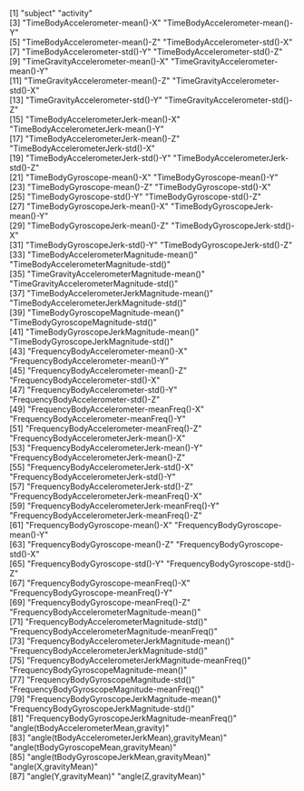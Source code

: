  [1] "subject"                                            "activity"                                          
 [3] "TimeBodyAccelerometer-mean()-X"                     "TimeBodyAccelerometer-mean()-Y"                    
 [5] "TimeBodyAccelerometer-mean()-Z"                     "TimeBodyAccelerometer-std()-X"                     
 [7] "TimeBodyAccelerometer-std()-Y"                      "TimeBodyAccelerometer-std()-Z"                     
 [9] "TimeGravityAccelerometer-mean()-X"                  "TimeGravityAccelerometer-mean()-Y"                 
[11] "TimeGravityAccelerometer-mean()-Z"                  "TimeGravityAccelerometer-std()-X"                  
[13] "TimeGravityAccelerometer-std()-Y"                   "TimeGravityAccelerometer-std()-Z"                  
[15] "TimeBodyAccelerometerJerk-mean()-X"                 "TimeBodyAccelerometerJerk-mean()-Y"                
[17] "TimeBodyAccelerometerJerk-mean()-Z"                 "TimeBodyAccelerometerJerk-std()-X"                 
[19] "TimeBodyAccelerometerJerk-std()-Y"                  "TimeBodyAccelerometerJerk-std()-Z"                 
[21] "TimeBodyGyroscope-mean()-X"                         "TimeBodyGyroscope-mean()-Y"                        
[23] "TimeBodyGyroscope-mean()-Z"                         "TimeBodyGyroscope-std()-X"                         
[25] "TimeBodyGyroscope-std()-Y"                          "TimeBodyGyroscope-std()-Z"                         
[27] "TimeBodyGyroscopeJerk-mean()-X"                     "TimeBodyGyroscopeJerk-mean()-Y"                    
[29] "TimeBodyGyroscopeJerk-mean()-Z"                     "TimeBodyGyroscopeJerk-std()-X"                     
[31] "TimeBodyGyroscopeJerk-std()-Y"                      "TimeBodyGyroscopeJerk-std()-Z"                     
[33] "TimeBodyAccelerometerMagnitude-mean()"              "TimeBodyAccelerometerMagnitude-std()"              
[35] "TimeGravityAccelerometerMagnitude-mean()"           "TimeGravityAccelerometerMagnitude-std()"           
[37] "TimeBodyAccelerometerJerkMagnitude-mean()"          "TimeBodyAccelerometerJerkMagnitude-std()"          
[39] "TimeBodyGyroscopeMagnitude-mean()"                  "TimeBodyGyroscopeMagnitude-std()"                  
[41] "TimeBodyGyroscopeJerkMagnitude-mean()"              "TimeBodyGyroscopeJerkMagnitude-std()"              
[43] "FrequencyBodyAccelerometer-mean()-X"                "FrequencyBodyAccelerometer-mean()-Y"               
[45] "FrequencyBodyAccelerometer-mean()-Z"                "FrequencyBodyAccelerometer-std()-X"                
[47] "FrequencyBodyAccelerometer-std()-Y"                 "FrequencyBodyAccelerometer-std()-Z"                
[49] "FrequencyBodyAccelerometer-meanFreq()-X"            "FrequencyBodyAccelerometer-meanFreq()-Y"           
[51] "FrequencyBodyAccelerometer-meanFreq()-Z"            "FrequencyBodyAccelerometerJerk-mean()-X"           
[53] "FrequencyBodyAccelerometerJerk-mean()-Y"            "FrequencyBodyAccelerometerJerk-mean()-Z"           
[55] "FrequencyBodyAccelerometerJerk-std()-X"             "FrequencyBodyAccelerometerJerk-std()-Y"            
[57] "FrequencyBodyAccelerometerJerk-std()-Z"             "FrequencyBodyAccelerometerJerk-meanFreq()-X"       
[59] "FrequencyBodyAccelerometerJerk-meanFreq()-Y"        "FrequencyBodyAccelerometerJerk-meanFreq()-Z"       
[61] "FrequencyBodyGyroscope-mean()-X"                    "FrequencyBodyGyroscope-mean()-Y"                   
[63] "FrequencyBodyGyroscope-mean()-Z"                    "FrequencyBodyGyroscope-std()-X"                    
[65] "FrequencyBodyGyroscope-std()-Y"                     "FrequencyBodyGyroscope-std()-Z"                    
[67] "FrequencyBodyGyroscope-meanFreq()-X"                "FrequencyBodyGyroscope-meanFreq()-Y"               
[69] "FrequencyBodyGyroscope-meanFreq()-Z"                "FrequencyBodyAccelerometerMagnitude-mean()"        
[71] "FrequencyBodyAccelerometerMagnitude-std()"          "FrequencyBodyAccelerometerMagnitude-meanFreq()"    
[73] "FrequencyBodyAccelerometerJerkMagnitude-mean()"     "FrequencyBodyAccelerometerJerkMagnitude-std()"     
[75] "FrequencyBodyAccelerometerJerkMagnitude-meanFreq()" "FrequencyBodyGyroscopeMagnitude-mean()"            
[77] "FrequencyBodyGyroscopeMagnitude-std()"              "FrequencyBodyGyroscopeMagnitude-meanFreq()"        
[79] "FrequencyBodyGyroscopeJerkMagnitude-mean()"         "FrequencyBodyGyroscopeJerkMagnitude-std()"         
[81] "FrequencyBodyGyroscopeJerkMagnitude-meanFreq()"     "angle(tBodyAccelerometerMean,gravity)"             
[83] "angle(tBodyAccelerometerJerkMean),gravityMean)"     "angle(tBodyGyroscopeMean,gravityMean)"             
[85] "angle(tBodyGyroscopeJerkMean,gravityMean)"          "angle(X,gravityMean)"                              
[87] "angle(Y,gravityMean)"                               "angle(Z,gravityMean)"              